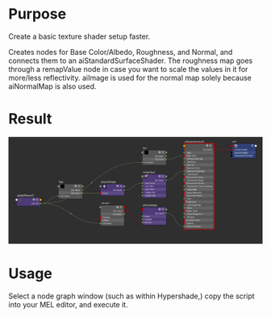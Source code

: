 # Purpose
Create a basic texture shader setup faster.

Creates nodes for Base Color/Albedo, Roughness, and Normal, and connects them to an aiStandardSurfaceShader. The roughness map goes through a remapValue node in case you want to scale the values in it for more/less reflectivity. aiImage is used for the normal map solely because aiNormalMap is also used.

# Result
![expected result of running the script](./images/basic-texture-nodes-outcome.PNG "Basic Texture Node Setup")

# Usage
Select a node graph window (such as within Hypershade,) copy the script into your MEL editor, and execute it.
